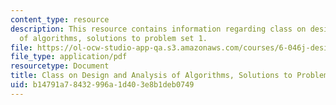 ```yaml
---
content_type: resource
description: This resource contains information regarding class on design and analysis
  of algorithms, solutions to problem set 1.
file: https://ol-ocw-studio-app-qa.s3.amazonaws.com/courses/6-046j-design-and-analysis-of-algorithms-spring-2015/b14791a78432996a1d403e8b1deb0749_MIT6_046JS15_pset1sols.pdf
file_type: application/pdf
resourcetype: Document
title: Class on Design and Analysis of Algorithms, Solutions to Problem Set 1
uid: b14791a7-8432-996a-1d40-3e8b1deb0749
---
```

